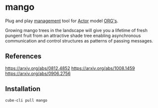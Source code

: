 # mango

Plug and play [management](https://arxiv.org/abs/0812.4852) tool for [Actor](https://arxiv.org/abs/1008.1459) model [ORG's](https://arxiv.org/abs/0906.2756).

Growing mango trees in the landscape will give you a lifetime of fresh pungent fruit from an attractive shade tree enabling asynchronous communication and control structures as patterns of passing messages.

## References
https://arxiv.org/abs/0812.4852
https://arxiv.org/abs/1008.1459
https://arxiv.org/abs/0906.2756

## Installation
`cube-cli pull mango`
